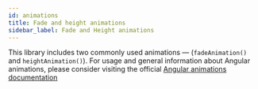 ```yaml
---
id: animations
title: Fade and height animations
sidebar_label: Fade and Height animations
---
```


This library includes two commonly used animations — (`fadeAnimation()` and `heightAnimation()`). For usage and general information about Angular animations, please consider visiting the official [Angular animations documentation](https://angular.io/guide/animations)
